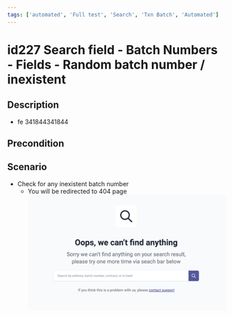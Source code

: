```yaml
---
tags: ['automated', 'Full test', 'Search', 'Txn Batch', 'Automated']
---
```


# id227 Search field - Batch Numbers - Fields - Random batch number / inexistent

## Description
  - fe 341844341844

## Precondition


## Scenario
- Check for any inexistent batch number
    - You will be redirected to 404 page
![id227](../../../../static/img/Fields/Search%20field%20-%20Batch%20Numbers/id227.png)
